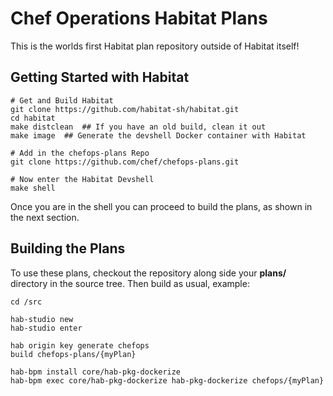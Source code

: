 # Chef Operations Habitat Plans 

This is the worlds first Habitat plan repository outside of Habitat itself!  

## Getting Started with Habitat

```
# Get and Build Habitat
git clone https://github.com/habitat-sh/habitat.git
cd habitat
make distclean  ## If you have an old build, clean it out
make image	## Generate the devshell Docker container with Habitat

# Add in the chefops-plans Repo 
git clone https://github.com/chef/chefops-plans.git

# Now enter the Habitat Devshell
make shell
```

Once you are in the shell you can proceed to build the plans, as shown in the next section.

## Building the Plans

To use these plans, checkout the repository along side your **plans/** directory
in the source tree.  Then build as usual, example:

```
cd /src

hab-studio new
hab-studio enter

hab origin key generate chefops
build chefops-plans/{myPlan}

hab-bpm install core/hab-pkg-dockerize
hab-bpm exec core/hab-pkg-dockerize hab-pkg-dockerize chefops/{myPlan}
```



